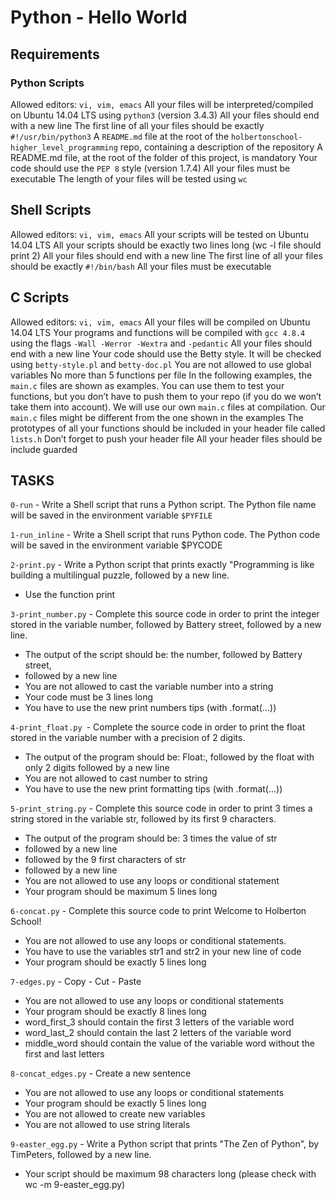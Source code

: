 # Python - Hello World

## Requirements

### Python Scripts

Allowed editors: `vi, vim, emacs`
All your files will be interpreted/compiled on Ubuntu 14.04 LTS using `python3` (version 3.4.3)
All your files should end with a new line
The first line of all your files should be exactly `#!/usr/bin/python3`
A `README.md` file at the root of the `holbertonschool-higher_level_programming` repo, containing a description of the repository
A README.md file, at the root of the folder of this project, is mandatory
Your code should use the `PEP 8` style (version 1.7.4)
All your files must be executable
The length of your files will be tested using `wc`

## Shell Scripts
Allowed editors: `vi, vim, emacs`
All your scripts will be tested on Ubuntu 14.04 LTS
All your scripts should be exactly two lines long (wc -l file should print 2)
All your files should end with a new line
The first line of all your files should be exactly `#!/bin/bash`
All your files must be executable

## C Scripts
Allowed editors: `vi, vim, emacs`
All your files will be compiled on Ubuntu 14.04 LTS
Your programs and functions will be compiled with `gcc 4.8.4` using the flags `-Wall -Werror -Wextra` and `-pedantic`
All your files should end with a new line
Your code should use the Betty style. It will be checked using `betty-style.pl` and `betty-doc.pl`
You are not allowed to use global variables
No more than 5 functions per file
In the following examples, the `main.c` files are shown as examples. You can use them to test your functions, but you don’t have to push them to your repo (if you do we won’t take them into account). We will use our own `main.c` files at compilation. Our `main.c` files might be different from the one shown in the examples
The prototypes of all your functions should be included in your header file called `lists.h`
Don’t forget to push your header file
All your header files should be include guarded
## TASKS
`0-run` - Write a Shell script that runs a Python script.
The Python file name will be saved in the environment variable `$PYFILE`

`1-run_inline` - Write a Shell script that runs Python code.
The Python code will be saved in the environment variable $PYCODE

`2-print.py` - Write a Python script that prints exactly "Programming is like building a multilingual puzzle, followed by a new line.
- Use the function print

`3-print_number.py` - Complete this source code in order to print the integer stored in the variable number, followed by Battery street, followed by a new line.

- The output of the script should be:
the number, followed by Battery street,
- followed by a new line
- You are not allowed to cast the variable number into a string
- Your code must be 3 lines long
- You have to use the new print numbers tips (with .format(...))

`4-print_float.py `- Complete the source code in order to print the float stored in the variable number with a precision of 2 digits.

- The output of the program should be:
Float:, followed by the float with only 2 digits
followed by a new line
- You are not allowed to cast number to string
- You have to use the new print formatting tips (with .format(...))

`5-print_string.py` - Complete this source code in order to print 3 times a string stored in the variable str, followed by its first 9 characters.

- The output of the program should be:
3 times the value of str
- followed by a new line
- followed by the 9 first characters of str
- followed by a new line
- You are not allowed to use any loops or conditional statement
- Your program should be maximum 5 lines long

`6-concat.py` - Complete this source code to print Welcome to Holberton School!

- You are not allowed to use any loops or conditional statements.
- You have to use the variables str1 and str2 in your new line of code
- Your program should be exactly 5 lines long

`7-edges.py` - Copy - Cut - Paste
- You are not allowed to use any loops or conditional statements
- Your program should be exactly 8 lines long
- word_first_3 should contain the first 3 letters of the variable word
- word_last_2 should contain the last 2 letters of the variable word
- middle_word should contain the value of the variable word without the first and last letters

`8-concat_edges.py` - Create a new sentence

- You are not allowed to use any loops or conditional statements
- Your program should be exactly 5 lines long
- You are not allowed to create new variables
- You are not allowed to use string literals

`9-easter_egg.py` - Write a Python script that prints "The Zen of Python", by TimPeters, followed by a new line.

- Your script should be maximum 98 characters long (please check with wc -m 9-easter_egg.py)
